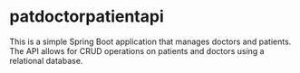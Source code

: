 # patdoctorpatientapi
This is a simple Spring Boot application that manages doctors and patients. The API allows for CRUD operations on patients and doctors using a relational database.
